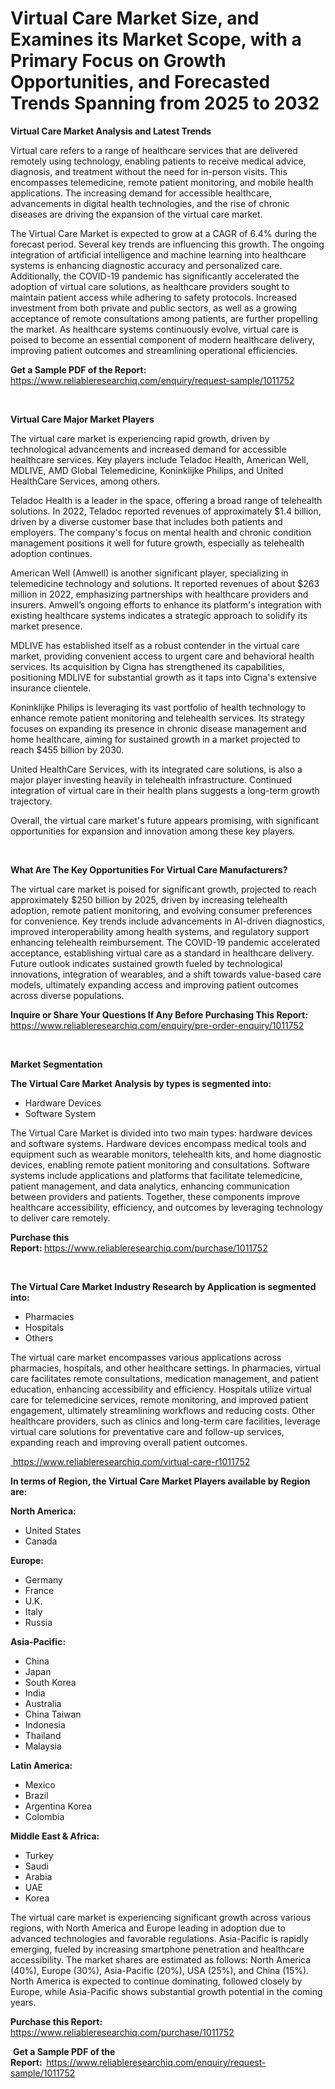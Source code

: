 <p><h1>Virtual Care Market Size, and Examines its Market Scope, with a Primary Focus on Growth Opportunities, and Forecasted Trends Spanning from 2025 to 2032</h1></p><p><strong>Virtual Care Market Analysis and Latest Trends</strong></p>
<p><p>Virtual care refers to a range of healthcare services that are delivered remotely using technology, enabling patients to receive medical advice, diagnosis, and treatment without the need for in-person visits. This encompasses telemedicine, remote patient monitoring, and mobile health applications. The increasing demand for accessible healthcare, advancements in digital health technologies, and the rise of chronic diseases are driving the expansion of the virtual care market.</p><p>The Virtual Care Market is expected to grow at a CAGR of 6.4% during the forecast period. Several key trends are influencing this growth. The ongoing integration of artificial intelligence and machine learning into healthcare systems is enhancing diagnostic accuracy and personalized care. Additionally, the COVID-19 pandemic has significantly accelerated the adoption of virtual care solutions, as healthcare providers sought to maintain patient access while adhering to safety protocols. Increased investment from both private and public sectors, as well as a growing acceptance of remote consultations among patients, are further propelling the market. As healthcare systems continuously evolve, virtual care is poised to become an essential component of modern healthcare delivery, improving patient outcomes and streamlining operational efficiencies.</p></p>
<p><strong>Get a Sample PDF of the Report:&nbsp;</strong> <a href="https://www.reliableresearchiq.com/enquiry/request-sample/1011752?utm_campaign=2822&utm_medium=2&utm_source=Github&utm_content=ia&utm_term=16042025&utm_id=virtual-care">https://www.reliableresearchiq.com/enquiry/request-sample/1011752</a></p>
<p>&nbsp;</p>
<p><strong>Virtual Care Major Market Players</strong></p>
<p><p>The virtual care market is experiencing rapid growth, driven by technological advancements and increased demand for accessible healthcare services. Key players include Teladoc Health, American Well, MDLIVE, AMD Global Telemedicine, Koninklijke Philips, and United HealthCare Services, among others.</p><p>Teladoc Health is a leader in the space, offering a broad range of telehealth solutions. In 2022, Teladoc reported revenues of approximately $1.4 billion, driven by a diverse customer base that includes both patients and employers. The company's focus on mental health and chronic condition management positions it well for future growth, especially as telehealth adoption continues.</p><p>American Well (Amwell) is another significant player, specializing in telemedicine technology and solutions. It reported revenues of about $263 million in 2022, emphasizing partnerships with healthcare providers and insurers. Amwell’s ongoing efforts to enhance its platform's integration with existing healthcare systems indicates a strategic approach to solidify its market presence.</p><p>MDLIVE has established itself as a robust contender in the virtual care market, providing convenient access to urgent care and behavioral health services. Its acquisition by Cigna has strengthened its capabilities, positioning MDLIVE for substantial growth as it taps into Cigna's extensive insurance clientele.</p><p>Koninklijke Philips is leveraging its vast portfolio of health technology to enhance remote patient monitoring and telehealth services. Its strategy focuses on expanding its presence in chronic disease management and home healthcare, aiming for sustained growth in a market projected to reach $455 billion by 2030.</p><p>United HealthCare Services, with its integrated care solutions, is also a major player investing heavily in telehealth infrastructure. Continued integration of virtual care in their health plans suggests a long-term growth trajectory.</p><p>Overall, the virtual care market's future appears promising, with significant opportunities for expansion and innovation among these key players.</p></p>
<p>&nbsp;</p>
<p><strong>What Are The Key Opportunities For Virtual Care Manufacturers?</strong></p>
<p><p>The virtual care market is poised for significant growth, projected to reach approximately $250 billion by 2025, driven by increasing telehealth adoption, remote patient monitoring, and evolving consumer preferences for convenience. Key trends include advancements in AI-driven diagnostics, improved interoperability among health systems, and regulatory support enhancing telehealth reimbursement. The COVID-19 pandemic accelerated acceptance, establishing virtual care as a standard in healthcare delivery. Future outlook indicates sustained growth fueled by technological innovations, integration of wearables, and a shift towards value-based care models, ultimately expanding access and improving patient outcomes across diverse populations.</p></p>
<p><strong>Inquire or Share Your Questions If Any Before Purchasing This Report:</strong> <a href="https://www.reliableresearchiq.com/enquiry/pre-order-enquiry/1011752?utm_campaign=2822&utm_medium=2&utm_source=Github&utm_content=ia&utm_term=16042025&utm_id=virtual-care">https://www.reliableresearchiq.com/enquiry/pre-order-enquiry/1011752</a></p>
<p>&nbsp;</p>
<p><strong>Market Segmentation</strong></p>
<p><strong>The Virtual Care Market Analysis by types is segmented into:</strong></p>
<p><ul><li>Hardware Devices</li><li>Software System</li></ul></p>
<p><p>The Virtual Care Market is divided into two main types: hardware devices and software systems. Hardware devices encompass medical tools and equipment such as wearable monitors, telehealth kits, and home diagnostic devices, enabling remote patient monitoring and consultations. Software systems include applications and platforms that facilitate telemedicine, patient management, and data analytics, enhancing communication between providers and patients. Together, these components improve healthcare accessibility, efficiency, and outcomes by leveraging technology to deliver care remotely.</p></p>
<p><strong>Purchase this Report:&nbsp;</strong><a href="https://www.reliableresearchiq.com/purchase/1011752?utm_campaign=2822&utm_medium=2&utm_source=Github&utm_content=ia&utm_term=16042025&utm_id=virtual-care">https://www.reliableresearchiq.com/purchase/1011752</a></p>
<p>&nbsp;</p>
<p><strong>The Virtual Care Market Industry Research by Application is segmented into:</strong></p>
<p><ul><li>Pharmacies</li><li>Hospitals</li><li>Others</li></ul></p>
<p><p>The virtual care market encompasses various applications across pharmacies, hospitals, and other healthcare settings. In pharmacies, virtual care facilitates remote consultations, medication management, and patient education, enhancing accessibility and efficiency. Hospitals utilize virtual care for telemedicine services, remote monitoring, and improved patient engagement, ultimately streamlining workflows and reducing costs. Other healthcare providers, such as clinics and long-term care facilities, leverage virtual care solutions for preventative care and follow-up services, expanding reach and improving overall patient outcomes.</p></p>
<p><a href="https://www.reliableresearchiq.com/virtual-care-r1011752?utm_campaign=2822&utm_medium=2&utm_source=Github&utm_content=ia&utm_term=16042025&utm_id=virtual-care">&nbsp;https://www.reliableresearchiq.com/virtual-care-r1011752</a></p>
<p><strong>In terms of Region, the Virtual Care Market Players available by Region are:</strong></p>
<p>
    <p> <strong> North America: </strong>
        <ul>
            <li>United States</li>
            <li>Canada</li>
        </ul>
        </p> 
    <p> <strong> Europe: </strong>
        <ul>
            <li>Germany</li>
            <li>France</li>
            <li>U.K.</li>
            <li>Italy</li>
            <li>Russia</li>
        </ul>
        </p> 
    <p> <strong> Asia-Pacific: </strong>
        <ul>
            <li>China</li>
            <li>Japan</li>
            <li>South Korea</li>
            <li>India</li>
            <li>Australia</li>
            <li>China Taiwan</li>
            <li>Indonesia</li>
            <li>Thailand</li>
            <li>Malaysia</li>
        </ul>
        </p> 
    <p> <strong> Latin America: </strong>
        <ul>
            <li>Mexico</li>
            <li>Brazil</li>
            <li>Argentina Korea</li>
            <li>Colombia</li>
        </ul>
        </p> 
    <p> <strong> Middle East & Africa: </strong>
        <ul>
            <li>Turkey</li>
            <li>Saudi</li>
            <li>Arabia</li>
            <li>UAE</li>
            <li>Korea</li>
        </ul>
    </p>
    </p>
<p><p>The virtual care market is experiencing significant growth across various regions, with North America and Europe leading in adoption due to advanced technologies and favorable regulations. Asia-Pacific is rapidly emerging, fueled by increasing smartphone penetration and healthcare accessibility. The market shares are estimated as follows: North America (40%), Europe (30%), Asia-Pacific (20%), USA (25%), and China (15%). North America is expected to continue dominating, followed closely by Europe, while Asia-Pacific shows substantial growth potential in the coming years.</p></p>
<p><strong>Purchase this Report: </strong><a href="https://www.reliableresearchiq.com/purchase/1011752?utm_campaign=2822&utm_medium=2&utm_source=Github&utm_content=ia&utm_term=16042025&utm_id=virtual-care">https://www.reliableresearchiq.com/purchase/1011752</a></p>
<p>&nbsp;<strong>Get a Sample PDF of the Report:&nbsp;&nbsp;</strong><a href="https://www.reliableresearchiq.com/enquiry/request-sample/1011752?utm_campaign=2822&utm_medium=2&utm_source=Github&utm_content=ia&utm_term=16042025&utm_id=virtual-care">https://www.reliableresearchiq.com/enquiry/request-sample/1011752</a></p>
<p><strong></strong></p>
<p><p></p><p></p><p></p></p>